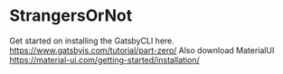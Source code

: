 # StrangersOrNot
Get started on installing the GatsbyCLI here. https://www.gatsbyjs.com/tutorial/part-zero/
Also download MaterialUI https://material-ui.com/getting-started/installation/

